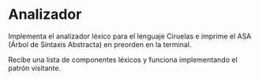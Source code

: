 # Analizador

Implementa el analizador léxico para el lenguaje Ciruelas e imprime el ASA (Árbol de Sintaxis Abstracta) en preorden en la terminal.

Recibe una lista de componentes léxicos y funciona implementando el patrón visitante.
